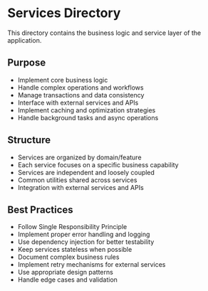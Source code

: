 # Services Directory

This directory contains the business logic and service layer of the application.

## Purpose

- Implement core business logic
- Handle complex operations and workflows
- Manage transactions and data consistency
- Interface with external services and APIs
- Implement caching and optimization strategies
- Handle background tasks and async operations

## Structure

- Services are organized by domain/feature
- Each service focuses on a specific business capability
- Services are independent and loosely coupled
- Common utilities shared across services
- Integration with external services and APIs

## Best Practices

- Follow Single Responsibility Principle
- Implement proper error handling and logging
- Use dependency injection for better testability
- Keep services stateless when possible
- Document complex business rules
- Implement retry mechanisms for external services
- Use appropriate design patterns
- Handle edge cases and validation
